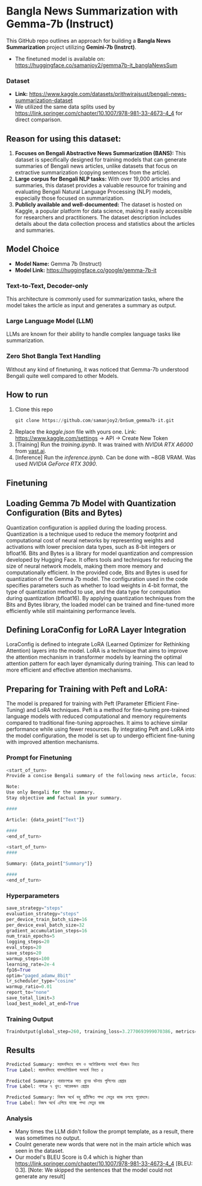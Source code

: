# Bangla News Summarization with Gemma-7b (Instruct)

This GitHub repo outlines an approach for building a **Bangla News Summarization** project utilizing **Gemini-7b (Instrct)**.
* The finetuned model is available on: https://huggingface.co/samanjoy2/gemma7b-it_banglaNewsSum

### Dataset

* **Link:** https://www.kaggle.com/datasets/prithwirajsust/bengali-news-summarization-dataset
* We utilized the same data splits used by https://link.springer.com/chapter/10.1007/978-981-33-4673-4_4 for direct comparison.

## Reason for using this dataset:
1. **Focuses on Bengali Abstractive News Summarization (BANS):** This dataset is specifically designed for training models that can generate summaries of Bengali news articles, unlike datasets that focus on extractive summarization (copying sentences from the article).
2. **Large corpus for Bengali NLP tasks:** With over 19,000 articles and summaries, this dataset provides a valuable resource for training and evaluating Bengali Natural Language Processing (NLP) models, especially those focused on summarization.
3. **Publicly available and well-documented:** The dataset is hosted on Kaggle, a popular platform for data science, making it easily accessible for researchers and practitioners. The dataset description includes details about the data collection process and statistics about the articles and summaries.

## Model Choice
* **Model Name:** Gemma 7b (Instruct)
* **Model Link:** https://huggingface.co/google/gemma-7b-it

### Text-to-Text, Decoder-only
This architecture is commonly used for summarization tasks, where the model takes the article as input and generates a summary as output.
### Large Language Model (LLM)
LLMs are known for their ability to handle complex language tasks like summarization.
### Zero Shot Bangla Text Handling
Without any kind of finetuning, it was noticed that Gemma-7b understood Bengali quite well compared to other Models.

## How to run
1. Clone this repo
   ```python
   git clone https://github.com/samanjoy2/bnSum_gemma7b-it.git
   ```
2. Replace the *kaggle.json* file with yours one. Link: https://www.kaggle.com/settings -> API -> Create New Token
3. [Training] Run the *training.ipynb*. It was trained with *NVIDIA RTX A6000* from [vast.ai](https://vast.ai/).
4. [Inference] Run the *inference.ipynb*. Can be done with ~8GB VRAM. Was used *NVIDIA GeForce RTX 3090*.

## Finetuning
## Loading Gemma 7b Model with Quantization Configuration (Bits and Bytes)
Quantization configuration is applied during the loading process. Quantization is a technique used to reduce the memory footprint and computational cost of neural networks by representing weights and activations with lower precision data types, such as 8-bit integers or bfloat16. Bits and Bytes is a library for model quantization and compression developed by Hugging Face. It offers tools and techniques for reducing the size of neural network models, making them more memory and computationally efficient.
In the provided code, Bits and Bytes is used for quantization of the Gemma 7b model. The configuration used in the code specifies parameters such as whether to load weights in 4-bit format, the type of quantization method to use, and the data type for computation during quantization (bfloat16).
By applying quantization techniques from the Bits and Bytes library, the loaded model can be trained and fine-tuned more efficiently while still maintaining performance levels.

## Defining LoraConfig for LoRA Layer Integration

LoraConfig is defined to integrate LoRA (Learned Optimizer for Rethinking Attention) layers into the model.
LoRA is a technique that aims to improve the attention mechanism in transformer models by learning the optimal attention pattern for each layer dynamically during training. This can lead to more efficient and effective attention mechanisms.

## Preparing for Training with Peft and LoRA:
The model is prepared for training with Peft (Parameter Efficient Fine-Tuning) and LoRA techniques.
Peft is a method for fine-tuning pre-trained language models with reduced computational and memory requirements compared to traditional fine-tuning approaches. It aims to achieve similar performance while using fewer resources.
By integrating Peft and LoRA into the model configuration, the model is set up to undergo efficient fine-tuning with improved attention mechanisms.

### Prompt for Finetuning
```python
<start_of_turn>
Provide a concise Bengali summary of the following news article, focusing on the most important information. 

Note:
Use only Bengali for the summary.
Stay objective and factual in your summary.

####

Article: {data_point["Text"]}

####
<end_of_turn>

<start_of_turn>
####

Summary: {data_point["Summary"]} 

####
<end_of_turn>
```

### Hyperparameters
``` python
save_strategy="steps"
evaluation_strategy="steps"
per_device_train_batch_size=16
per_device_eval_batch_size=32
gradient_accumulation_steps=16
num_train_epochs=5
logging_steps=20
eval_steps=20
save_steps=20
warmup_steps=100
learning_rate=2e-4
fp16=True
optim="paged_adamw_8bit"
lr_scheduler_type="cosine"
warmup_ratio=0.01
report_to="none"
save_total_limit=3
load_best_model_at_end=True
```

### Training Output

``` python
TrainOutput(global_step=260, training_loss=3.2770693999070386, metrics={'train_runtime': 16852.8414, 'train_samples_per_second': 3.966, 'train_steps_per_second': 0.015, 'total_flos': 7.048804415292273e+17, 'train_loss': 3.2770693999070386, 'epoch': 4.98})
```
## Results
```python
Predicted Summary: ময়মনসিংহে বাস ও অটোরিকশার সংঘর্ষে পাঁচজন নিহত
True Label: ময়মনসিংহে বাসঅটোরিকশা সংঘর্ষে নিহত ৫

Predicted Summary: নারায়ণগঞ্জে সাত খুনের ঘটনায় পুলিশের গ্রেপ্তার
True Label: নাগঞ্জে ৭ খুন: আরেকজন গ্রেপ্তার

Predicted Summary: নিজস্ব অর্থে বহু প্রতীক্ষিত পদ্মা সেতুর কাজ চলছে পুরোদমে।
True Label: নিজস্ব অর্থে এগিয়ে যাচ্ছে পদ্মা সেতুর কাজ
```

### Analysis
* Many times the LLM didn't follow the prompt template, as a result, there was sometimes no output.
* Coulnt generate new words that were not in the main article which was seen in the dataset.
* Our model's BLEU Score is 0.4 which is higher than https://link.springer.com/chapter/10.1007/978-981-33-4673-4_4 [BLEU: 0.3]. [Note: We skipped the sentences that the model could not generate any result]
